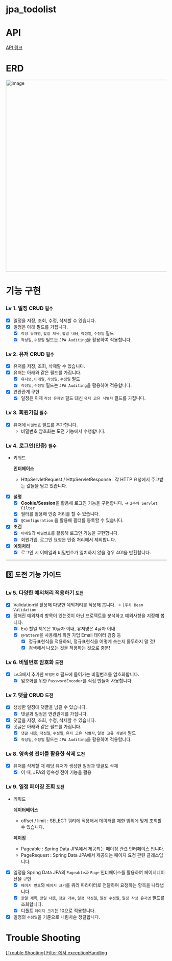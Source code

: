 # jpa_todolist

# API
[API 링크](https://documenter.getpostman.com/view/18429295/2sAY55aJ8F)

# ERD
<img width="601" alt="image" src="https://github.com/user-attachments/assets/9c9cd499-2aeb-4300-8cbd-245bbce26e9c">

# 기능 구현
### Lv 1. 일정 CRUD  `필수`

- [x]  일정을 저장, 조회, 수정, 삭제할 수 있습니다.
- [x]  일정은 아래 필드를 가집니다.
    - [x]  `작성 유저명`, `할일 제목`, `할일 내용`, `작성일`, `수정일` 필드
    - [x]  `작성일`, `수정일` 필드는 `JPA Auditing`을 활용하여 적용합니다.

### Lv 2. 유저 CRUD  `필수`

- [x]  유저를 저장, 조회, 삭제할 수 있습니다.
- [x]  유저는 아래와 같은 필드를 가집니다.
    - [x]  `유저명`, `이메일`, `작성일`, `수정일` 필드
    - [x]  `작성일`, `수정일` 필드는 `JPA Auditing`을 활용하여 적용합니다.
- [x]  연관관계 구현
    - [x]  일정은 이제 `작성 유저명` 필드 대신 `유저 고유 식별자` 필드를 가집니다.

### Lv 3. 회원가입  `필수`

- [x]  유저에 `비밀번호` 필드를 추가합니다.
    - 비밀번호 암호화는 도전 기능에서 수행합니다.

### Lv 4. 로그인(인증)  `필수`

- 키워드
    
    **인터페이스**
    
    - HttpServletRequest / HttpServletResponse : 각 HTTP 요청에서 주고받는 값들을 담고 있습니다.
- [x]  **설명**
    - [x]  **Cookie/Session**을 활용해 로그인 기능을 구현합니다. → `2주차 Servlet Filter`
    - [x]  필터를 활용해 인증 처리를 할 수 있습니다.
    - [x]  `@Configuration` 을 활용해 필터를 등록할 수 있습니다.
- [x]  **조건**
    - [x]  `이메일`과 `비밀번호`를 활용해 로그인 기능을 구현합니다.
    - [x]  회원가입, 로그인 요청은 인증 처리에서 제외합니다.
- [x]  **예외처리**
    - [x]  로그인 시 이메일과 비밀번호가 일치하지 않을 경우 401을 반환합니다.

---

## 3️⃣ 도전 기능 가이드

### Lv 5. 다양한 예외처리 적용하기  `도전`

- [x]  Validation을 활용해 다양한 예외처리를 적용해 봅니다. → `1주차 Bean Validation`
- [x]  정해진 예외처리 항목이 있는것이 아닌 프로젝트를 분석하고 예외사항을 지정해 봅니다.
    - [x]  Ex) 할일 제목은 10글자 이내, 유저명은 4글자 이내
    - [x]  `@Pattern`을 사용해서 회원 가입 Email 데이터 검증 등
        - [x]  정규표현식을 적용하되, 정규표현식을 어떻게 쓰는지 몰두하지 말 것!
        - [x]  검색해서 나오는 것을 적용하는 것으로 충분!

### Lv 6. 비밀번호 암호화  `도전`

- [x]  Lv.3에서 추가한 `비밀번호` 필드에 들어가는 비밀번호를 암호화합니다.
    - [x]  암호화를 위한 `PasswordEncoder`를 직접 만들어 사용합니다.

### Lv 7. 댓글 CRUD  `도전`

- [x]  생성한 일정에 댓글을 남길 수 있습니다.
    - [x]  댓글과 일정은 연관관계를 가집니다.
- [x]  댓글을 저장, 조회, 수정, 삭제할 수 있습니다.
- [x]  댓글은 아래와 같은 필드를 가집니다.
    - [x]  `댓글 내용`, `작성일`, `수정일`, `유저 고유 식별자`, `일정 고유 식별자` 필드
    - [x]  `작성일`, `수정일` 필드는 `JPA Auditing`을 활용하여 적용합니다.

### Lv 8. 영속성 전이를 활용한 삭제   `도전`

- [x]  유저를 삭제할 때 해당 유저가 생성한 일정과 댓글도 삭제
    - [x]  이 때, JPA의 영속성 전이 기능을 활용

### Lv 9. 일정 페이징 조회  `도전`

- 키워드
    
    **데이터베이스**
    
    - offset / limit : SELECT 쿼리에 적용해서 데이터를 제한 범위에 맞게 조회할 수 있습니다.
    
    **페이징**
    
    - Pageable : Spring Data JPA에서 제공되는 페이징 관련 인터페이스 입니다.
    - PageRequest : Spring Data JPA에서 제공되는 페이지 요청 관련 클래스입니다.
- [x]  일정을 Spring Data JPA의 `Pageable`과 `Page` 인터페이스를 활용하여 페이지네이션을 구현
    - [x]  `페이지 번호`와 `페이지 크기`를 쿼리 파라미터로 전달하여 요청하는 항목을 나타냅니다.
    - [x]  `할일 제목`, `할일 내용`, `댓글 개수`, `일정 작성일`, `일정 수정일`, `일정 작성 유저명` 필드를 조회합니다.
    - [x]  디폴트 `페이지 크기`는 10으로 적용합니다.
- [x]  일정의 `수정일`을 기준으로 내림차순 정렬합니다.

# Trouble Shooting
[[Trouble Shooting] Filter 에서 exceptionHandling](https://velog.io/@alsqja2626/Trouble-Shooting-Filter-%EC%97%90%EC%84%9C-exceptionHandling)

